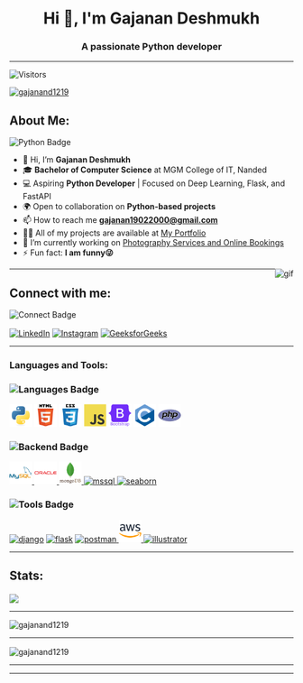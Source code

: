 <h1 align="center">Hi 👋, I'm Gajanan Deshmukh</h1>
<h3 align="center">A passionate Python developer</h3>

---


<p align="left">
  <img src="https://img.shields.io/badge/Visitors-20%2B-green" alt="Visitors" />
</p>


<p align="left"> 
  <a href="https://github.com/ryo-ma/github-profile-trophy">
    <img src="https://github-profile-trophy.vercel.app/?username=gajanand1219&theme=onedark&title=Commits,Repositories,Followers,Experience" alt="gajanand1219" />
  </a> 
</p>



## About Me:
![Python Badge](https://img.shields.io/badge/About_Me-3776AB?style=flat-square&logo=python&logoColor=white)

- 👋 Hi, I’m **Gajanan Deshmukh**
- 🎓 **Bachelor of Computer Science** at MGM College of IT, Nanded
- 💻 Aspiring **Python Developer** | Focused on Deep Learning, Flask, and FastAPI
- 🌍 Open to collaboration on **Python-based projects**
- 📫 How to reach me **gajanan19022000@gmail.com**
- 👨‍💻 All of my projects are available at [My Portfolio](https://gajanand1219.github.io/portfolio/)
- 🔭 I’m currently working on [Photography Services and Online Bookings](https://gajanan.pythonanywhere.com/)
- ⚡ Fun fact: **I am funny😜**

<img align="right" src="https://camo.githubusercontent.com/a615ccee1fede08a3322b260a6c9b09fa7c9d76bb410469650b284ebebcaef57/68747470733a2f2f692e70696e696d672e636f6d2f6f726967696e616c732f65382f66342f35332f65386634353334363961336563393765636433353464663436356437333931332e676966" alt="gif" />

---

## Connect with me:
![Connect Badge](https://img.shields.io/badge/Connect-4CBBF3?style=flat-square)

<p align="left">
<a href="https://www.linkedin.com/in/gajanan-deshmukh-0771a5250" target="blank"><img align="center" src="https://raw.githubusercontent.com/rahuldkjain/github-profile-readme-generator/master/src/images/icons/Social/linked-in-alt.svg" alt="LinkedIn" height="30" width="40" /></a>
<a href="https://www.instagram.com/gajanandeshmukh5823/" target="blank"><img align="center" src="https://raw.githubusercontent.com/rahuldkjain/github-profile-readme-generator/master/src/images/icons/Social/instagram.svg" alt="Instagram" height="30" width="40" /></a>
<a href="https://www.geeksforgeeks.org/user/gajanan19/" target="blank"><img align="center" src="https://raw.githubusercontent.com/rahuldkjain/github-profile-readme-generator/master/src/images/icons/Social/geeks-for-geeks.svg" alt="GeeksforGeeks" height="30" width="40" /></a>
</p>

---

### Languages and Tools:

 ### ![Languages Badge](https://img.shields.io/badge/Languages-4CBBF3?style=flat-square&logo=python&logoColor=white)

<p>
<a href="https://www.python.org" target="_blank" rel="noreferrer"><img src="https://raw.githubusercontent.com/devicons/devicon/master/icons/python/python-original.svg" alt="python" width="40" height="40"/></a>
<a href="https://www.w3.org/html/" target="_blank" rel="noreferrer"><img src="https://raw.githubusercontent.com/devicons/devicon/master/icons/html5/html5-original-wordmark.svg" alt="html5" width="40" height="40"/></a>
<a href="https://www.w3schools.com/css/" target="_blank" rel="noreferrer"><img src="https://raw.githubusercontent.com/devicons/devicon/master/icons/css3/css3-original-wordmark.svg" alt="css3" width="40" height="40"/></a>
<a href="https://developer.mozilla.org/en-US/docs/Web/JavaScript" target="_blank" rel="noreferrer"><img src="https://raw.githubusercontent.com/devicons/devicon/master/icons/javascript/javascript-original.svg" alt="javascript" width="40" height="40"/></a>
<a href="https://getbootstrap.com" target="_blank" rel="noreferrer"><img src="https://raw.githubusercontent.com/devicons/devicon/master/icons/bootstrap/bootstrap-plain-wordmark.svg" alt="bootstrap" width="40" height="40"/></a>
<a href="https://www.cprogramming.com/" target="_blank" rel="noreferrer"><img src="https://raw.githubusercontent.com/devicons/devicon/master/icons/c/c-original.svg" alt="c" width="40" height="40"/></a>
<a href="https://www.php.net" target="_blank" rel="noreferrer"><img src="https://raw.githubusercontent.com/devicons/devicon/master/icons/php/php-original.svg" alt="php" width="40" height="40"/></a>
</p>

### ![Backend Badge](https://img.shields.io/badge/Backend-4CBBF3?style=flat-square&logo=python&logoColor=white)

<p>
<a href="https://www.mysql.com/" target="_blank" rel="noreferrer"> <img src="https://raw.githubusercontent.com/devicons/devicon/master/icons/mysql/mysql-original-wordmark.svg" alt="mysql" width="40" height="40"/>
<a href="https://www.oracle.com/" target="_blank" rel="noreferrer"> <img src="https://raw.githubusercontent.com/devicons/devicon/master/icons/oracle/oracle-original.svg" alt="oracle" width="40" height="40"/> </a> 
<a href="https://www.mongodb.com/" target="_blank" rel="noreferrer"> <img src="https://raw.githubusercontent.com/devicons/devicon/master/icons/mongodb/mongodb-original-wordmark.svg" alt="mongodb" width="40" height="40"/> </a> 
<a href="https://www.microsoft.com/en-us/sql-server" target="_blank" rel="noreferrer"> <img src="https://www.svgrepo.com/show/303229/microsoft-sql-server-logo.svg" alt="mssql" width="40" height="40"/> </a> </a> 
<a href="https://seaborn.pydata.org/" target="_blank" rel="noreferrer"> <img src="https://seaborn.pydata.org/_images/logo-mark-lightbg.svg" alt="seaborn" width="40" height="40"/> </a>
</p>

### ![Tools Badge](https://img.shields.io/badge/Tools-4CBBF3?style=flat-square&logo=python&logoColor=white)

<p>
<a href="https://www.djangoproject.com/" target="_blank" rel="noreferrer"><img src="https://cdn.worldvectorlogo.com/logos/django.svg" alt="django" width="40" height="40"/></a>
<a href="https://flask.palletsprojects.com/" target="_blank" rel="noreferrer"><img src="https://www.vectorlogo.zone/logos/pocoo_flask/pocoo_flask-icon.svg" alt="flask" width="40" height="40"/></a>
<a href="https://postman.com" target="_blank" rel="noreferrer"> <img src="https://www.vectorlogo.zone/logos/getpostman/getpostman-icon.svg" alt="postman" width="40" height="40"/> </a>
<a href="https://aws.amazon.com" target="_blank" rel="noreferrer"> <img src="https://raw.githubusercontent.com/devicons/devicon/master/icons/amazonwebservices/amazonwebservices-original-wordmark.svg" alt="aws" width="40" height="40"/> </a>
<a href="https://www.adobe.com/in/products/illustrator.html" target="_blank" rel="noreferrer"> <img src="https://www.vectorlogo.zone/logos/adobe_illustrator/adobe_illustrator-icon.svg" alt="illustrator" width="40" height="40"/> </a> 

</p>

---

## Stats:
<p>
 <img align="center" src="https://i.postimg.cc/zBHFL5Rx/Figure-1.png">
  
  ---
  
 <img align="center" src="https://github-readme-stats.vercel.app/api?username=gajanand1219&show_icons=true&locale=en" alt="gajanand1219" />
  
  ---
  
 <img align="center" src="https://github-readme-streak-stats.herokuapp.com/?user=gajanand1219&" alt="gajanand1219" />
 
 ---
  
</p>

---


